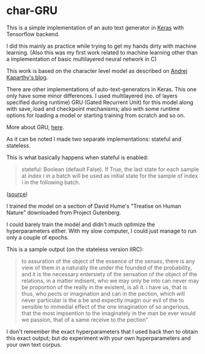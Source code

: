 # char-GRU

This is a simple implementation of an auto text generator in [Keras](https://keras.io/) with Tensorflow backend.

I did this mainly as practice while trying to get my hands dirty with machine learning. (Also this was my first work related to machine
learning other than a implementation of basic multilayered neural network in C)

This work is based on the character level model as described on [Andrej Kaparthy's blog](http://karpathy.github.io/2015/05/21/rnn-effectiveness/).

There are other implementations of auto-text-generators in Keras. This one only have some minor differences.
I used multilayered (no. of layers specified during runtime) GRU (Gated Recurrent Unit) for this model along with save, load and checkpoint mechanisms; also with some runtime options for loading a model or starting training from scratch and so on. 

More about GRU, [here](https://arxiv.org/abs/1412.3555).

As it can be noted I made two separate implementations: stateful and stateless.

This is what basically happens when stateful is enabled:

>stateful: Boolean (default False). If True, the last state for each sample at index i in a batch will be used as initial state for the sample of index i in the following batch.

([source](https://keras.io/layers/recurrent/))

I trained the model on a section of David Hume's "Treatise on Human Nature" downloaded from Project Gutenberg.

I could barely train the model and didn't much optimize the hyperparameters either. With my slow computer, I could just manage to run only a couple of epochs. 

This is a sample output (on the stateless version IIRC):

>to assuration of the object of the essence of the senses, there is any view of them in a naturally the under the founded of the probability, and it is the necessary entersiety of the sensation of the object of the relations, in a matter indisent, who we may only be into can never may be proportion of the really in the existent, is all it. i have us, that is thus, who pects or imagination and can in the pection, which will never particular is the a be and expectly imagin our evil of the to sensible to immedial effect of the one imagination of so angerious, that the most impsention to the imaginately in the man be ever would we passion, that of a same receive to the pection"

I don't remember the exact hyperparameters that I used back then to obtain this exact output; but do experiment with your own hyperparameters and your own text corpus.





